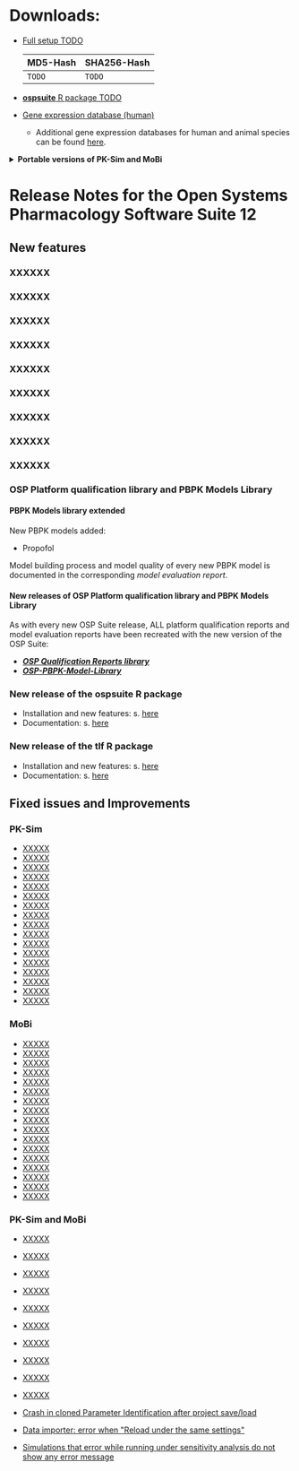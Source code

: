 # Downloads:

- [Full setup TODO](https://github.com/Open-Systems-Pharmacology/Suite/releases/download/v12.1/OSPSuite-Full.12.1.136.exe) 

  |**MD5-Hash**| **SHA256-Hash**|
  |-|-|
  |`TODO`|`TODO` |

- [**ospsuite** R package TODO](https://github.com/Open-Systems-Pharmacology/OSPSuite-R/releases/tag/v12.2.0)

- [Gene expression database (human)](https://github.com/Open-Systems-Pharmacology/Gene-Expression-Databases/releases/download/v2.0.0/GENEDB_human.expressionDb)
  - Additional gene expression databases for human and animal species can be found [here](https://github.com/Open-Systems-Pharmacology/Gene-Expression-Databases/releases/tag/v3.0.1). 
 <!--   (**NOTE: Validation of these databases is ongoing and not fully complete.**). -->

<details><summary><b>Portable versions of PK-Sim and MoBi</b></summary><br>

Portable versions provide an **alternative** way to use the tools if for some reason the full installation of the OSP software suite is not practical.
No installation is required: just download and extract the zip archives and run **PKSim.exe** or **MoBi.exe** from the extracted folder.

* [Download PK-Sim 12.1 portable version](https://github.com/Open-Systems-Pharmacology/PK-Sim/releases/tag/v12.1.222)
* [Download MoBi 12.1 portable version](https://github.com/Open-Systems-Pharmacology/MoBi/releases/tag/v12.1.227)

Notes for Portable Versions:

1. Portable versions do not affect the installed OSP Suite and do not interfere with each other. 
 
2. If you only need one tool (e.g. only PK-Sim) - there is no need to download another portable tool(s).
 
3. PK-Sim and MoBi rely on some common Windows components: **.NET Framework** and **C++ Runtime redistributable**. 
In most cases these components are already installed on the target machine. In the very unlikely case that they aren't:
    * If PK-Sim (or MoBi) Portable crashes immediately on startup: The _.NET Framework_ is missing. Download and install it from [here] (https://go.microsoft.com/fwlink/?LinkID=863265).
    * If the program starts and you can create a simulation, but running a simulation crashes: The _C++ Runtime_ is missing. Download and install it from [here](https://aka.ms/vs/16/release/vc_redist.x64.exe).
 
4. If you use the functionality "Send to MoBi" in PK-Sim: you have to enter the location of MoBi.exe (portable) in the program options (same vice versa for MoBi).
 
5. When you double-click PK-Sim or MoBi project in Windows Explorer - it will always start the **installed application** (the one installed with the full OSP Suite setup), not one of the portables.
 
6. If you are using the OSP Qualification Runner (as part of the OSP Qualification Framework) - the path to the portable PK-Sim folder must be passed as an argument, otherwise the installed version will be used.
</details> 

# Release Notes for the Open Systems Pharmacology Software Suite 12

## New features
<!--
<sup>(*)</sup> Implementation of the features was sponsored by **XXX**
-->

### XXXXXX


### XXXXXX


### XXXXXX


### XXXXXX


### XXXXXX


### XXXXXX


### XXXXXX


### XXXXXX


### XXXXXX



<!--
### OSP Platform qualification library and PBPK Models Library
#### PBPK Models library extended
New PBPK models added:
* ...

Model building process and model quality of every new PBPK model is documented in the corresponding _model evaluation report_. 
-->

### OSP Platform qualification library and PBPK Models Library
#### PBPK Models library extended
New PBPK models added:
* Propofol

Model building process and model quality of every new PBPK model is documented in the corresponding _model evaluation report_. 

#### New releases of OSP Platform qualification library and PBPK Models Library

As with every new OSP Suite release, ALL platform qualification reports and model evaluation reports have been recreated with the new version of the OSP Suite:
* [**_OSP Qualification Reports library_**](https://github.com/Open-Systems-Pharmacology/OSP-Qualification-Reports) 
* [**_OSP-PBPK-Model-Library_**](https://github.com/Open-Systems-Pharmacology/OSP-PBPK-Model-Library)

### New release of the **ospsuite** R package

* Installation and new features: s. [here](https://github.com/Open-Systems-Pharmacology/OSPSuite-R/releases/latest)
* Documentation: s. [here](https://www.open-systems-pharmacology.org/OSPSuite-R)

### New release of the **tlf** R package

* Installation and new features: s. [here](https://github.com/Open-Systems-Pharmacology/TLF-Library/releases/latest)
* Documentation: s. [here](https://www.open-systems-pharmacology.org/TLF-Library)

## Fixed issues and Improvements

### PK-Sim
* [XXXXX](XXXXX)
* [XXXXX](XXXXX)
* [XXXXX](XXXXX)
* [XXXXX](XXXXX)
* [XXXXX](XXXXX)
* [XXXXX](XXXXX)
* [XXXXX](XXXXX)
* [XXXXX](XXXXX)
* [XXXXX](XXXXX)
* [XXXXX](XXXXX)
* [XXXXX](XXXXX)
* [XXXXX](XXXXX)
* [XXXXX](XXXXX)
* [XXXXX](XXXXX)
* [XXXXX](XXXXX)
* [XXXXX](XXXXX)
* [XXXXX](XXXXX)


### MoBi
* [XXXXX](XXXXX)
* [XXXXX](XXXXX)
* [XXXXX](XXXXX)
* [XXXXX](XXXXX)
* [XXXXX](XXXXX)
* [XXXXX](XXXXX)
* [XXXXX](XXXXX)
* [XXXXX](XXXXX)
* [XXXXX](XXXXX)
* [XXXXX](XXXXX)
* [XXXXX](XXXXX)
* [XXXXX](XXXXX)
* [XXXXX](XXXXX)
* [XXXXX](XXXXX)
* [XXXXX](XXXXX)
* [XXXXX](XXXXX)
* [XXXXX](XXXXX)


### PK-Sim and MoBi
* [XXXXX](XXXXX)
* [XXXXX](XXXXX)
* [XXXXX](XXXXX)
* [XXXXX](XXXXX)
* [XXXXX](XXXXX)
* [XXXXX](XXXXX)
* [XXXXX](XXXXX)
* [XXXXX](XXXXX)
* [XXXXX](XXXXX)
* [XXXXX](XXXXX)

* [Crash in cloned Parameter Identification after project save/load](https://github.com/Open-Systems-Pharmacology/OSPSuite.Core/issues/2217)
* [Data importer: error when "Reload under the same settings"](https://github.com/Open-Systems-Pharmacology/OSPSuite.Core/issues/2176)
* [Simulations that error while running under sensitivity analysis do not show any error message](https://github.com/Open-Systems-Pharmacology/MoBi/issues/1606)
